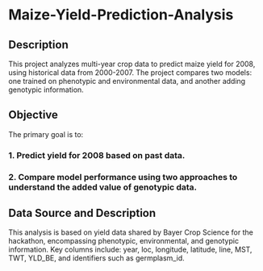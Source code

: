 # Maize-Yield-Prediction-Analysis

## Description
This project analyzes multi-year crop data to predict maize yield for 2008, using historical data from 2000-2007. The project compares two models: one trained on phenotypic and environmental data, and another adding genotypic information.


## Objective
The primary goal is to:

### 1. Predict yield for 2008 based on past data.
### 2. Compare model performance using two approaches to understand the added value of genotypic data.

## Data Source and Description
This analysis is based on yield data shared by Bayer Crop Science for the hackathon, encompassing phenotypic, environmental, and genotypic information. Key columns include:
year, loc, longitude, latitude, line, MST, TWT, YLD_BE, and identifiers such as germplasm_id.
